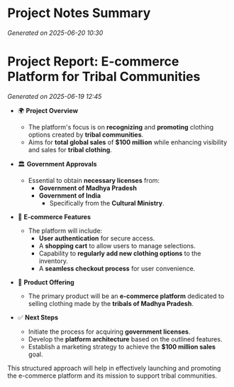 # Project Notes Summary

*Generated on 2025-06-20 10:30*

# Project Report: E-commerce Platform for Tribal Communities

*Generated on 2025-06-19 12:45*

- 🌍 **Project Overview**
  - The platform's focus is on **recognizing** and **promoting** clothing options created by **tribal communities**.
  - Aims for **total global sales** of **$100 million** while enhancing visibility and sales for **tribal clothing**.

- 🏛️ **Government Approvals**
  - Essential to obtain **necessary licenses** from:
    - **Government of Madhya Pradesh**
    - **Government of India**
      - Specifically from the **Cultural Ministry**.

- 🛒 **E-commerce Features**
  - The platform will include:
    - **User authentication** for secure access.
    - A **shopping cart** to allow users to manage selections.
    - Capability to **regularly add new clothing options** to the inventory.
    - A **seamless checkout process** for user convenience.

- 👕 **Product Offering**
  - The primary product will be an **e-commerce platform** dedicated to selling clothing made by the **tribals of Madhya Pradesh**. 

- ✅ **Next Steps**
  - Initiate the process for acquiring **government licenses**.
  - Develop the **platform architecture** based on the outlined features.
  - Establish a marketing strategy to achieve the **$100 million sales** goal. 

This structured approach will help in effectively launching and promoting the e-commerce platform and its mission to support tribal communities.